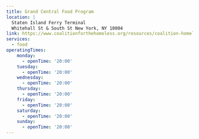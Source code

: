 ```yaml
---
title: Grand Central Food Program
location: |
  Staten Island Ferry Terminal
  Whitehall St & South St New York, NY 10004
link: https://www.coalitionforthehomeless.org/resources/coalition-homeless-grand-central-food-program/
services:
  - food
operatingTimes:
    monday:
      - openTime: '20:00'
    tuesday:
      - openTime: '20:00'
    wednesday:
      - openTime: '20:00'
    thursday:
      - openTime: '20:00'
    friday:
      - openTime: '20:00'
    saturday:
      - openTime: '20:00'
    sunday:
      - openTime: '20:00'
---
```

